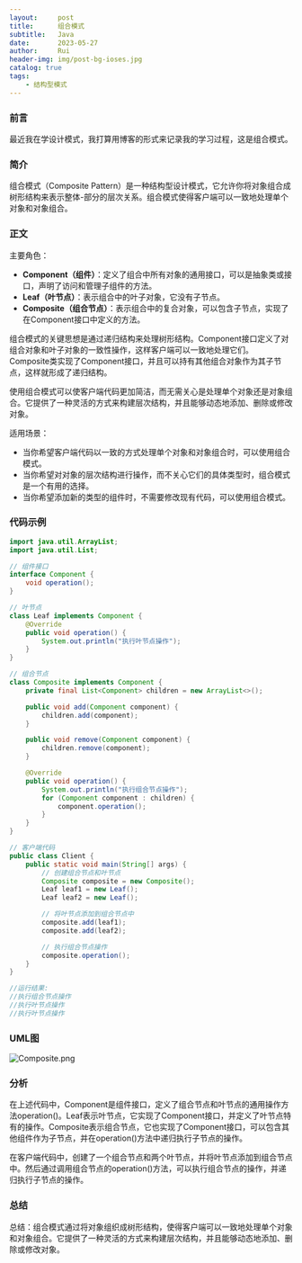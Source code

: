 ```yaml
---
layout:     post
title:      组合模式
subtitle:   Java
date:       2023-05-27
author:     Rui
header-img: img/post-bg-ioses.jpg
catalog: true
tags:
    - 结构型模式
---
```

### 前言
最近我在学设计模式，我打算用博客的形式来记录我的学习过程，这是组合模式。
### 简介
组合模式（Composite Pattern）是一种结构型设计模式，它允许你将对象组合成树形结构来表示整体-部分的层次关系。组合模式使得客户端可以一致地处理单个对象和对象组合。
### 正文

主要角色：
- **Component（组件）**：定义了组合中所有对象的通用接口，可以是抽象类或接口，声明了访问和管理子组件的方法。
- **Leaf（叶节点）**：表示组合中的叶子对象，它没有子节点。
- **Composite（组合节点）**：表示组合中的复合对象，可以包含子节点，实现了在Component接口中定义的方法。

组合模式的关键思想是通过递归结构来处理树形结构。Component接口定义了对组合对象和叶子对象的一致性操作，这样客户端可以一致地处理它们。Composite类实现了Component接口，并且可以持有其他组合对象作为其子节点，这样就形成了递归结构。

使用组合模式可以使客户端代码更加简洁，而无需关心是处理单个对象还是对象组合。它提供了一种灵活的方式来构建层次结构，并且能够动态地添加、删除或修改对象。

适用场景：
- 当你希望客户端代码以一致的方式处理单个对象和对象组合时，可以使用组合模式。
- 当你希望对对象的层次结构进行操作，而不关心它们的具体类型时，组合模式是一个有用的选择。
- 当你希望添加新的类型的组件时，不需要修改现有代码，可以使用组合模式。

### 代码示例
```java
import java.util.ArrayList;
import java.util.List;

// 组件接口
interface Component {
    void operation();
}

// 叶节点
class Leaf implements Component {
    @Override
    public void operation() {
        System.out.println("执行叶节点操作");
    }
}

// 组合节点
class Composite implements Component {
    private final List<Component> children = new ArrayList<>();

    public void add(Component component) {
        children.add(component);
    }

    public void remove(Component component) {
        children.remove(component);
    }

    @Override
    public void operation() {
        System.out.println("执行组合节点操作");
        for (Component component : children) {
            component.operation();
        }
    }
}

// 客户端代码
public class Client {
    public static void main(String[] args) {
        // 创建组合节点和叶节点
        Composite composite = new Composite();
        Leaf leaf1 = new Leaf();
        Leaf leaf2 = new Leaf();

        // 将叶节点添加到组合节点中
        composite.add(leaf1);
        composite.add(leaf2);

        // 执行组合节点操作
        composite.operation();
    }
}

//运行结果:
//执行组合节点操作
//执行叶节点操作
//执行叶节点操作

```
### UML图
![Composite.png](https://i.postimg.cc/QxZ8PD03/Composite.png)

### 分析
在上述代码中，Component是组件接口，定义了组合节点和叶节点的通用操作方法operation()。Leaf表示叶节点，它实现了Component接口，并定义了叶节点特有的操作。Composite表示组合节点，它也实现了Component接口，可以包含其他组件作为子节点，并在operation()方法中递归执行子节点的操作。

在客户端代码中，创建了一个组合节点和两个叶节点，并将叶节点添加到组合节点中。然后通过调用组合节点的operation()方法，可以执行组合节点的操作，并递归执行子节点的操作。
### 总结
总结：组合模式通过将对象组织成树形结构，使得客户端可以一致地处理单个对象和对象组合。它提供了一种灵活的方式来构建层次结构，并且能够动态地添加、删除或修改对象。
